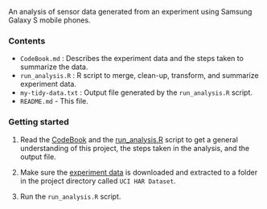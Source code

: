 
An analysis of sensor data generated from an experiment using Samsung Galaxy S mobile phones.

### Contents

  - `CodeBook.md` :    Describes the experiment data and the steps taken to summarize the data.
  - `run_analysis.R` : R script to merge, clean-up, transform, and summarize experiment data.
  - `my-tidy-data.txt` : Output file generated by the `run_analysis.R` script.
  - `README.md` - This file.

### Getting started

  1. Read the [CodeBook](CodeBook.md) and the [run_analysis.R](run_analysis.R) script to get a general understanding of this project, the steps taken in the analysis, and the output file.
  
  2. Make sure the [experiment data](https://d396qusza40orc.cloudfront.net/getdata%2Fprojectfiles%2FUCI%20HAR%20Dataset.zip) is downloaded and extracted to a folder in the project directory called `UCI HAR Dataset`.
  
  3. Run the `run_analysis.R` script.
